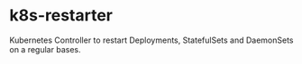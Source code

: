 # k8s-restarter
Kubernetes Controller to restart Deployments, StatefulSets and DaemonSets on a regular bases.
